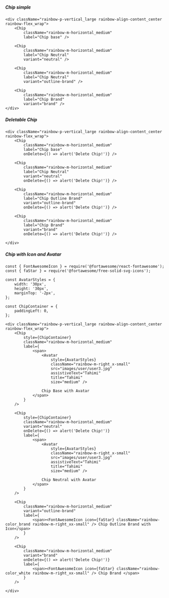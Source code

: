 ##### Chip simple

    <div className="rainbow-p-vertical_large rainbow-align-content_center rainbow-flex_wrap">
        <Chip
            className="rainbow-m-horizontal_medium"
            label="Chip base" />

        <Chip
            className="rainbow-m-horizontal_medium"
            label="Chip Neutral"
            variant="neutral" />

        <Chip
            className="rainbow-m-horizontal_medium"
            label="Chip Neutral"
            variant="outline-brand" />

        <Chip
            className="rainbow-m-horizontal_medium"
            label="Chip Brand"
            variant="brand" />
    </div>


##### Deletable Chip

    <div className="rainbow-p-vertical_large rainbow-align-content_center rainbow-flex_wrap">
        <Chip
            className="rainbow-m-horizontal_medium"
            label="Chip base"
            onDelete={() => alert('Delete Chip!')} />

        <Chip
            className="rainbow-m-horizontal_medium"
            label="Chip Neutral"
            variant="neutral"
            onDelete={() => alert('Delete Chip!')} />

        <Chip
            className="rainbow-m-horizontal_medium"
            label="Chip Outline Brand"
            variant="outline-brand"
            onDelete={() => alert('Delete Chip!')} />

        <Chip
            className="rainbow-m-horizontal_medium"
            label="Chip Brand"
            variant="brand"
            onDelete={() => alert('Delete Chip!')} />

    </div>


##### Chip with Icon and Avatar

    const { FontAwesomeIcon } = require('@fortawesome/react-fontawesome');
    const { faStar } = require('@fortawesome/free-solid-svg-icons');

    const AvatarStyles = {
        width: '30px',
        height: '30px',
        marginTop: '-2px',
    };

    const ChipContainer = {
        paddingLeft: 0,
    };

    <div className="rainbow-p-vertical_large rainbow-align-content_center rainbow-flex_wrap">
        <Chip
            style={ChipContainer}
            className="rainbow-m-horizontal_medium"
            label={
                <span>
                    <Avatar
                        style={AvatarStyles}
                        className="rainbow-m-right_x-small"
                        src="images/user/user3.jpg"
                        assistiveText="Tahimi"
                        title="Tahimi"
                        size="medium" />
                        
                    Chip Base with Avatar
                </span>
            }
        />

        <Chip
            style={ChipContainer}
            className="rainbow-m-horizontal_medium"
            variant="neutral"
            onDelete={() => alert('Delete Chip!')}
            label={
                <span>
                    <Avatar
                        style={AvatarStyles}
                        className="rainbow-m-right_x-small"
                        src="images/user/user3.jpg"
                        assistiveText="Tahimi"
                        title="Tahimi"
                        size="medium" />
                        
                    Chip Neutral with Avatar
                </span>
            }
        />

        <Chip
            className="rainbow-m-horizontal_medium"
            variant="outline-brand"
            label={
                <span><FontAwesomeIcon icon={faStar} className="rainbow-color_brand rainbow-m-right_xx-small" /> Chip Outline Brand with Icon</span>
            }
        />

        <Chip
            className="rainbow-m-horizontal_medium"
            variant="brand"
            onDelete={() => alert('Delete Chip!')}
            label={
                <span><FontAwesomeIcon icon={faStar} className="rainbow-color_white rainbow-m-right_xx-small" /> Chip Brand </span>
            }
        />

    </div>
